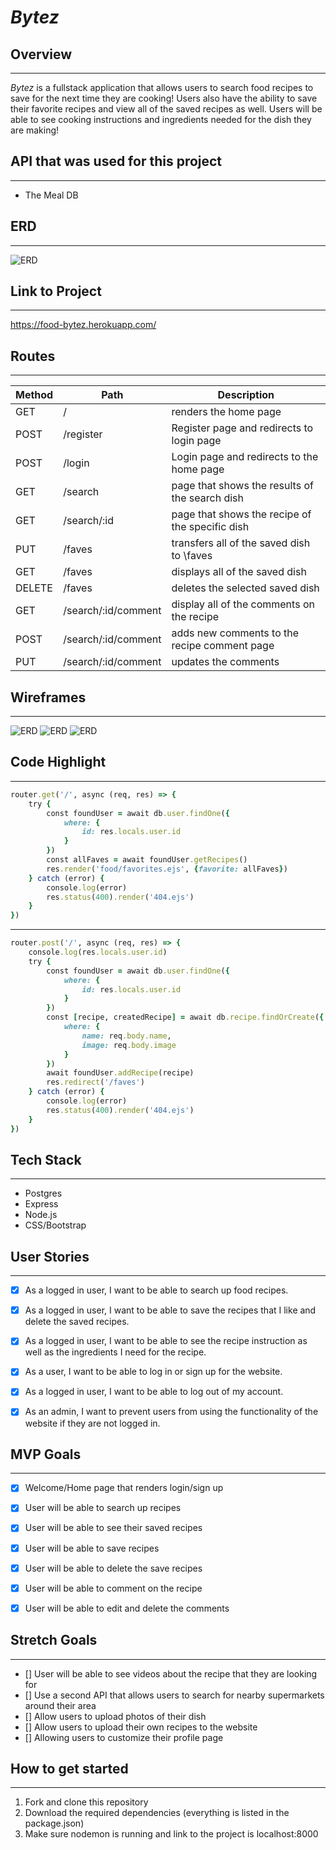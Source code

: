# *Bytez*
## Overview
---

*Bytez* is a fullstack application that allows users to search food recipes to save for the next time they are cooking! Users also have the ability to save their favorite recipes and view all of the saved recipes as well. Users will be able to see cooking instructions and ingredients needed for the dish they are making!



## API that was used for this project
---
- The Meal DB



## ERD
---
![ERD](/static/img/erd.png)





## Link to Project 
---
https://food-bytez.herokuapp.com/



## Routes
---
| Method | Path | Description |
| ---| ----------| ---|
| GET | / | renders the home page
| POST | /register | Register page and redirects to login page
| POST | /login | Login page and redirects to the home page
| GET | /search | page that shows the results of the search dish
| GET | /search/:id | page that shows the recipe of the specific dish
| PUT | /faves | transfers all of the saved dish to \faves
| GET | /faves | displays all of the saved dish
| DELETE | /faves | deletes the selected saved dish
| GET | /search/:id/comment | display all of the comments on the recipe
| POST | /search/:id/comment | adds new comments to the recipe comment page
| PUT | /search/:id/comment | updates the comments



## Wireframes
---
![ERD](/static/img/wireframe/IMG_0977.jpg)
![ERD](/static/img/wireframe/IMG_0976.jpg)
![ERD](/static/img/wireframe/IMG_0975.jpg)




## Code Highlight
---
```ruby
router.get('/', async (req, res) => {
    try {
        const foundUser = await db.user.findOne({
            where: {
                id: res.locals.user.id
            }
        })
        const allFaves = await foundUser.getRecipes()
        res.render('food/favorites.ejs', {favorite: allFaves})
    } catch (error) {
        console.log(error)
        res.status(400).render('404.ejs')
    }
})
```
---
```ruby
router.post('/', async (req, res) => {
    console.log(res.locals.user.id)
    try {
        const foundUser = await db.user.findOne({
            where: {
                id: res.locals.user.id
            }
        })
        const [recipe, createdRecipe] = await db.recipe.findOrCreate({
            where: {
                name: req.body.name,
                image: req.body.image
            }
        })
        await foundUser.addRecipe(recipe)
        res.redirect('/faves')
    } catch (error) {
        console.log(error)
        res.status(400).render('404.ejs')
    }
})
```


## Tech Stack
---
- Postgres
- Express
- Node.js
- CSS/Bootstrap



## User Stories
---

- [X] As a logged in user, I want to be able to search up food recipes.
- [X] As a logged in user, I want to be able to save the recipes that I like and delete the saved recipes.
- [X] As a logged in user, I want to be able to see the recipe instruction as well as the ingredients I need for the recipe.
- [X] As a user, I want to be able to log in or sign up for the website.
- [X] As a logged in user, I want to be able to log out of my account.
- [X] As an admin, I want to prevent users from using the functionality of the website if they are not logged in.


## MVP Goals
---
- [X] Welcome/Home page that renders login/sign up
- [X] User will be able to search up recipes
- [X] User will be able to see their saved recipes
- [X] User will be able to save recipes
- [X] User will be able to delete the save recipes
- [X] User will be able to comment on the recipe
- [X] User will be able to edit and delete the comments



## Stretch Goals
---
- [] User will be able to see videos about the recipe that they are looking for
- [] Use a second API that allows users to search for nearby supermarkets around their area
- [] Allow users to upload photos of their dish
- [] Allow users to upload their own recipes to the website
- [] Allowing users to customize their profile page


## How to get started
---
1. Fork and clone this repository
2. Download the required dependencies (everything is listed in the package.json)
3. Make sure nodemon is running and link to the project is localhost:8000
